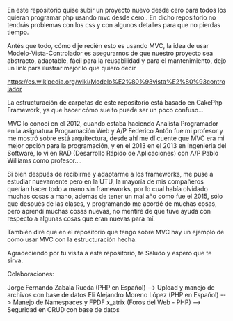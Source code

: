 En este repositorio quise subir un proyecto nuevo desde cero para todos los quieran programar php 
usando mvc desde cero..
En dicho repositorio no tendrás problemas con los css y con algunos detalles para que no 
pierdas tiempo.

Antés que todo, cómo dije recién esto es usando MVC, la idea de usar Modelo-Vista-Controlador es 
asegurarnos de que nuestro proyecto sea abstracto, adaptable, fácil para la reusabilidad y para
el mantenimiento, dejo un link para ilustrar mejor lo que quiero decir

https://es.wikipedia.org/wiki/Modelo%E2%80%93vista%E2%80%93controlador

La estructuración de carpetas de este repositorio está basado en CakePhp Framework, ya que hacer
cómo suelto puede ser un poco confuso...

MVC lo conocí en el 2012, cuando estaba haciendo Analista Programador en la asignatura
Programación Web y A/P Federico Antón fue mi profesor y me mostró sobre está arquitectura,
desde ahí me dí cuente que MVC era mi mejor opción para la programación, y en el 2013 en
el 2013 en Ingenieria del Software, lo vi en RAD (Desarrollo Rápido de Aplicaciones) con
A/P Pablo Williams como profesor....

Si bien después de recibirme y adaptarme a los frameworks, me puse a estudiar nuevamente
pero en la UTU, la mayoría de mis compañeros querían hacer todo a mano sin frameworks,
por lo cual había olvidado muchas cosas a mano, además de tener un mal año como fue el
2015, sólo que después de las clases, y programando me acordé de muchas cosas, pero 
aprendí muchas cosas nuevas, no mentiré de que tuve ayuda con respecto a algunas cosas
que eran nuevas para mí.

También diré que en el repositorio que tengo sobre MVC hay un ejemplo de cómo usar MVC
con la estructuración hecha.

Agradeciendo por tu visita a este repositorio, te Saludo y espero que te sirva.

Colaboraciones:

Jorge Fernando Zabala Rueda (PHP en Español) --> Upload y manejo de archivos con base de datos
Eli Alejandro Moreno López (PHP en Español) --> Manejo de Namespaces y FPDF
x_atrix (Foros del Web - PHP) --> Seguridad en CRUD con base de datos

